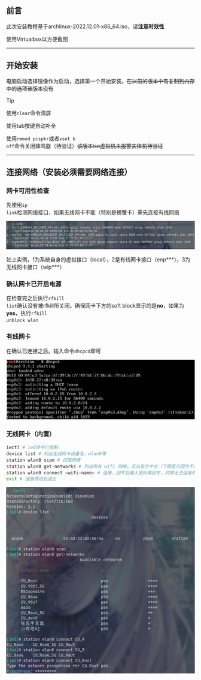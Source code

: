## 前言

此次安装教程基于archlinux-2022.12.01-x86_64.iso，请**注意时效性**

使用Virtualbox以方便截图



---

## 开始安装

电脑启动选择镜像作为启动，选择第一个开始安装。~~在以前的版本中有复制到内存中的选项该版本没有~~

>[!TIP]
>
>使用<code>clear</code>命令清屏
>
>使用tab按键自动补全
>
>使用<code>rmmod pcspkr</code>或者<code>xset b off</code>命令关闭蜂鸣器（待验证）~~该版本iso虚拟机未报警实体机待验证~~



-----------

## 连接网络（安装必须需要网络连接）

### 网卡可用性检查

先使用<code>ip link</code>检测网络接口，如果无线网卡不能（特别是螃蟹卡）需先连接有线网络

![image-20221227222126563](../pic/image-20221227222126563.png ':size=70%')

如上实例，1为系统自身的虚拟接口（local），2是有线网卡接口（enp\*\*\*），3为无线网卡接口（wlp\*\*\*）

### 确认网卡已开启电源

在检查完之后执行<code>rfkill list</code>确认没有被rfkill所关闭。确保网卡下方的soft block显示的是**no**，如果为**yes**，执行<code>rfkill unblock wlan</code>

### 有线网卡

在确认已连接之后。输入命令<code>dhcpcd</code>即可

![image-20221227222920618](../pic/image-20221227222920618.png ':size=50%')

### 无线网卡（内置）

```bash
iwctl # iwd命令行控制
device list # 列出无线网卡设备名，wlan0等
station wlan0 scan # 扫描网络
station wlan0 get-networks # 列出所有 wifi 网络，无法显示中文（下图显示因为不是在tty中）
station wlan0 connect <wifi-name> # 连接，回车后输入密码再回车，同样无法连接带有中文的名称或者密码的wifi
exit # 连接成功后退出
```

![image-20221227231653292](../pic/image-20221227231653292.png)

